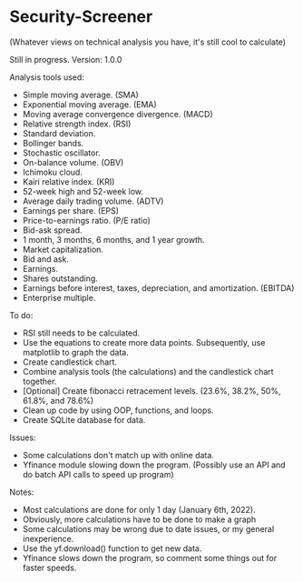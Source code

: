 # Security-Screener

(Whatever views on technical analysis you have, it's still cool to calculate)

Still in progress.
Version: 1.0.0

Analysis tools used:
- Simple moving average. (SMA)
- Exponential moving average. (EMA)
- Moving average convergence divergence. (MACD)
- Relative strength index. (RSI)
- Standard deviation.
- Bollinger bands.
- Stochastic oscillator.
- On-balance volume. (OBV)
- Ichimoku cloud.
- Kairi relative index. (KRI)
- 52-week high and 52-week low.
- Average daily trading volume. (ADTV)
- Earnings per share. (EPS)
- Price-to-earnings ratio. (P/E ratio)
- Bid-ask spread.
- 1 month, 3 months, 6 months, and 1 year growth.
- Market capitalization. 
- Bid and ask.
- Earnings.
- Shares outstanding.
- Earnings before interest, taxes, depreciation, and amortization. (EBITDA)
- Enterprise multiple. 


To do:
- RSI still needs to be calculated.
- Use the equations to create more data points. Subsequently, use matplotlib to graph the data.
- Create candlestick chart.
- Combine analysis tools (the calculations) and the candlestick chart together.
- [Optional] Create fibonacci retracement levels. (23.6%, 38.2%, 50%, 61.8%, and 78.6%)
- Clean up code by using OOP, functions, and loops.
- Create SQLite database for data.

Issues:
- Some calculations don't match up with online data.
- Yfinance module slowing down the program. (Possibly use an API and do batch API calls to speed up program)

Notes:
- Most calculations are done for only 1 day (January 6th, 2022). 
- Obviously, more calculations have to be done to make a graph
- Some calculations may be wrong due to date issues, or my general inexperience.
- Use the yf.download() function to get new data.
- Yfinance slows down the program, so comment some things out for faster speeds.
